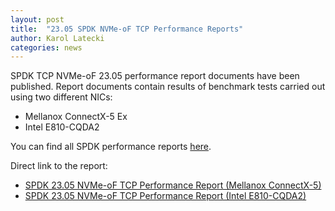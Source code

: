 ```yaml
---
layout: post
title:  "23.05 SPDK NVMe-oF TCP Performance Reports"
author: Karol Latecki
categories: news
---
```


SPDK TCP NVMe-oF 23.05 performance report documents have been published.
Report documents contain results of benchmark tests carried out using
two different NICs:

* Mellanox ConnectX-5 Ex
* Intel E810-CQDA2

You can find all SPDK performance reports [here](https://spdk.io/doc/performance_reports.html).

Direct link to the report:

- [SPDK 23.05 NVMe-oF TCP Performance Report (Mellanox ConnectX-5)](https://review.spdk.io/download/performance-reports/SPDK_tcp_mlx_perf_report_2305.pdf)
- [SPDK 23.05 NVMe-oF TCP Performance Report (Intel E810-CQDA2)](https://review.spdk.io/download/performance-reports/SPDK_tcp_cvl_perf_report_2305.pdf)
